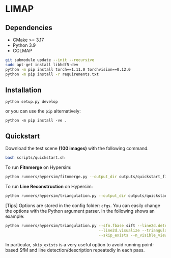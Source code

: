 # LIMAP 

## Dependencies
* CMake >= 3.17
* Python 3.9
* COLMAP

```bash
git submodule update --init --recursive
sudo apt-get install libhdf5-dev
python -m pip install torch==1.11.0 torchvision==0.12.0
python -m pip install -r requirements.txt
```

## Installation

```
python setup.py develop
```

or you can use the ``pip`` alternatively:
```
python -m pip install -ve .
```

## Quickstart

Download the test scene **(100 images)** with the following command.
```bash
bash scripts/quickstart.sh
```

To run **Fitnmerge** on Hypersim:
```bash
python runners/hypersim/fitnmerge.py --output_dir outputs/quickstart_fitnmerge
```

To run **Line Reconstruction** on Hypersim:
```bash
python runners/hypersim/triangulation.py --output_dir outputs/quickstart_triangulation
```

[Tips] Options are stored in the config folder: ``cfgs``. You can easily change the options with the Python argument parser. In the following shows an example:
```bash
python runners/hypersim/triangulation.py --sfm.fbase sift --line2d.detector.method lsd \
                                         --line2d.visualize --triangulation.IoU_threshold 0.2 \
                                         --skip_exists --n_visible_views 5
```
In particular, ``skip_exists`` is a very useful option to avoid running point-based SfM and line detection/description repeatedly in each pass.

